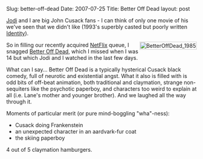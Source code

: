 Slug: better-off-dead
Date: 2007-07-25
Title: Better Off Dead
layout: post

[Jodi](http://speakshermind.redmonk.net) and I are big John Cusack fans - I can think of only one movie of his we've seen that we didn't like (1993's superbly casted but poorly written [Identity](http://imdb.com/title/tt0309698/)).

<a href="http://imdb.com/title/tt0088794/ "><img  alt="BetterOffDead_1985" class="at-xid-6a010534988cd3970b0120a5b36ca4970c " src="https://steveivy.typepad.com/.a/6a010534988cd3970b0120a5b36ca4970c-pi" style="float:right; margin 0 0 8px 8px; border:1px solid #ccc; padding:1px;" /></a> So in filling our recently acquired [NetFlix](http://netflix.com) queue, I snagged [Better Off Dead](http://imdb.com/title/tt0088794/), which I missed when I was 14 but which Jodi and I watched in the last few days.

What can I say... Better Off Dead is a typically hysterical Cusack black comedy, full of neurotic and existential angst. What it also is filled with is odd bits of off-beat animation, both traditional and claymation, strange non-sequiters like the psychotic paperboy, and characters too weird to explain at all (i.e. Lane's mother and younger brother). And we laughed all the way through it.

Moments of particular merit (or pure mind-boggling "wha"-ness):

* Cusack doing Frankenstein
* an unexpected character in an aardvark-fur coat
* the skiing paperboy

4 out of 5 claymation hamburgers.
